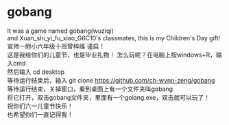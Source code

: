 # gobang
It was a game named gobang(wuziqi)  
and Xuan_shi_yi_fu_xiao_G6C10's classmates, this is my Children's Day gift!  
宣师一附小六年级十班曾梓维 谨启！  
这是我给你们的儿童节，也是毕业礼物！
怎么玩呢？在电脑上按windows+R，输入cmd  
然后输入 cd desktop  
等待运行结束后，输入 git clone https://github.com/ch-wynn-zeng/gobang  
等待运行结束，关掉窗口，看到桌面上有一个文件夹叫gobang  
将它打开，双击gobang文件夹，里面有一个golang.exe，双击就可以玩了！  
祝你们六一儿童节快乐！  
也希望你们一直记得我！  
